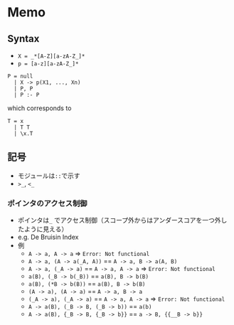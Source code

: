 # Memo

## Syntax
- `X = _*[A-Z][a-zA-Z_]*`
- `p = [a-z][a-zA-Z_]*`

```
P = null
  | X -> p(X1, ..., Xn)
  | P, P
  | P :- P
```
which corresponds to

```
T = x
  | T T
  | \x.T
```


## 記号
- モジュールは`::`で示す
- `>_`, `<_`

### ポインタのアクセス制御
- ポインタは`_` でアクセス制御（スコープ外からはアンダースコアを一つ外したように見える）
- e.g. De Bruisin Index
- 例
  - `A -> a, A -> a` => `Error: Not functional`
  - `A -> a, (A -> a(_A, A))` == `A -> a, B -> a(A, B)`
  - `A -> a, (_A -> a)` == `A -> a, A -> a` => `Error: Not functional` 
  - `a(B), (_B -> b(_B))` == `a(B), B -> b(B)` 
  - `a(B), (*B -> b(B))` == `a(B), B -> b(B)`
  - `(A -> a), (A -> a)` == `A -> a, B -> a`
  - `(_A -> a), (_A -> a)` == `A -> a, A -> a` => `Error: Not functional` 
  - `A -> a(B), (_B -> B, (_B -> b))` == `a(b)`
  - `A -> a(B), {_B -> B, {_B -> b}}` == `a -> B, {{__B -> b}}`

 
 
